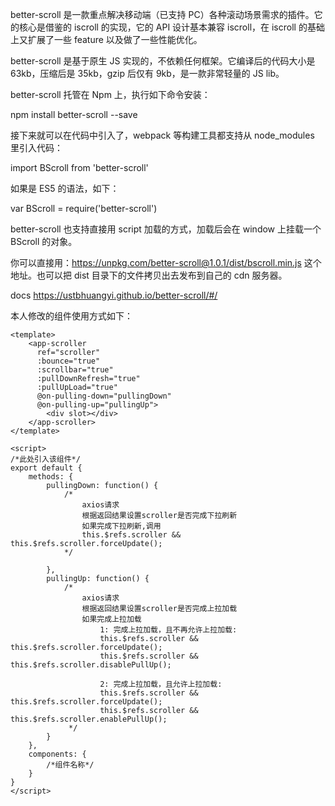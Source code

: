 better-scroll 是一款重点解决移动端（已支持 PC）各种滚动场景需求的插件。它的核心是借鉴的 iscroll 的实现，它的 API 设计基本兼容 iscroll，在 iscroll 的基础上又扩展了一些 feature 以及做了一些性能优化。

better-scroll 是基于原生 JS 实现的，不依赖任何框架。它编译后的代码大小是 63kb，压缩后是 35kb，gzip 后仅有 9kb，是一款非常轻量的 JS lib。

better-scroll 托管在 Npm 上，执行如下命令安装：

npm install better-scroll --save

接下来就可以在代码中引入了，webpack 等构建工具都支持从 node_modules 里引入代码：

import BScroll from 'better-scroll'

如果是 ES5 的语法，如下：

var BScroll = require('better-scroll')

better-scroll 也支持直接用 script 加载的方式，加载后会在 window 上挂载一个 BScroll 的对象。

你可以直接用：https://unpkg.com/better-scroll@1.0.1/dist/bscroll.min.js 这个地址。也可以把 dist 目录下的文件拷贝出去发布到自己的 cdn 服务器。

docs   https://ustbhuangyi.github.io/better-scroll/#/


本人修改的组件使用方式如下：

```
<template>
	<app-scroller
	  ref="scroller"
	  :bounce="true"
	  :scrollbar="true"
	  :pullDownRefresh="true"
	  :pullUpLoad="true"
	  @on-pulling-down="pullingDown"
	  @on-pulling-up="pullingUp">
	  	<div slot></div>
	</app-scroller>
</template>

<script>
/*此处引入该组件*/
export default {
	methods: {
		pullingDown: function() {
			/* 
				axios请求
				根据返回结果设置scroller是否完成下拉刷新
				如果完成下拉刷新,调用
				this.$refs.scroller && this.$refs.scroller.forceUpdate();
			*/

		},
		pullingUp: function() {
			/*
				axios请求
				根据返回结果设置scroller是否完成上拉加载
				如果完成上拉加载
					1: 完成上拉加载，且不再允许上拉加载:
					this.$refs.scroller && this.$refs.scroller.forceUpdate();
					this.$refs.scroller && this.$refs.scroller.disablePullUp();

					2: 完成上拉加载，且允许上拉加载:
					this.$refs.scroller && this.$refs.scroller.forceUpdate();
					this.$refs.scroller && this.$refs.scroller.enablePullUp();
			 */
		}
	},
	components: {
		/*组件名称*/
	}
}	
</script>
```
